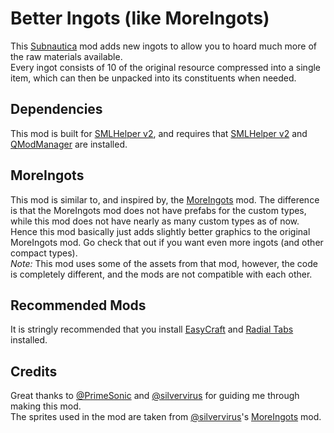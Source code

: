 # Better Ingots (like MoreIngots)
This [Subnautica](https://unknownworlds.com/subnautica/) mod adds new ingots to allow you to hoard much more of the raw materials available.  
Every ingot consists of 10 of the original resource compressed into a single item, which can then be unpacked into its constituents when needed.  

## Dependencies
This mod is built for [SMLHelper v2](https://www.nexusmods.com/subnautica/mods/113), and requires that [SMLHelper v2](https://www.nexusmods.com/subnautica/mods/113) and [QModManager](https://www.nexusmods.com/subnautica/mods/201) are installed.  

## MoreIngots
This mod is similar to, and inspired by, the [MoreIngots](https://www.nexusmods.com/subnautica/mods/196) mod. The difference is that the MoreIngots mod does not have prefabs for the custom types, while this mod does not have nearly as many custom types as of now.  
Hence this mod basically just adds slightly better graphics to the original MoreIngots mod. Go check that out if you want even more ingots (and other compact types).  
_Note:_ This mod uses some of the assets from that mod, however, the code is completely different, and the mods are not compatible with each other.

## Recommended Mods
It is stringly recommended that you install [EasyCraft](https://www.nexusmods.com/subnautica/mods/24) and [Radial Tabs](https://www.nexusmods.com/subnautica/mods/207) installed.

## Credits
Great thanks to [@PrimeSonic](https://github.com/PrimeSonic) and [@silvervirus](https://github.com/silvervirus) for guiding me through making this mod.  
The sprites used in the mod are taken from [@silvervirus](https://github.com/silvervirus)'s [MoreIngots](https://www.nexusmods.com/subnautica/mods/196) mod.